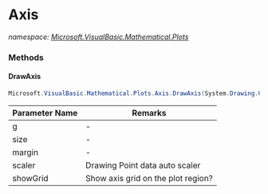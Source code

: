 ﻿# Axis
_namespace: <a href="#" onClick="load('/docs/Microsoft.VisualBasic.Mathematical.Plots/index.md')">Microsoft.VisualBasic.Mathematical.Plots</a>_





### Methods

#### DrawAxis
```csharp
Microsoft.VisualBasic.Mathematical.Plots.Axis.DrawAxis(System.Drawing.Graphics@,System.Drawing.Size,System.Drawing.Size,Microsoft.VisualBasic.Mathematical.Plots.Scaling,System.Boolean)
```


|Parameter Name|Remarks|
|--------------|-------|
|g|-|
|size|-|
|margin|-|
|scaler|Drawing Point data auto scaler|
|showGrid|Show axis grid on the plot region?|



